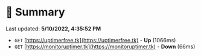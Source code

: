 # 📖 Summary
Last updated: **5/10/2022, 4:35:52 PM**

- `GET` [https://uptimerfree.tk](https://uptimerfree.tk) - **Up** (1066ms)
- `GET` [https://monitoruptimer.tk](https://monitoruptimer.tk) - **Down** (66ms)
